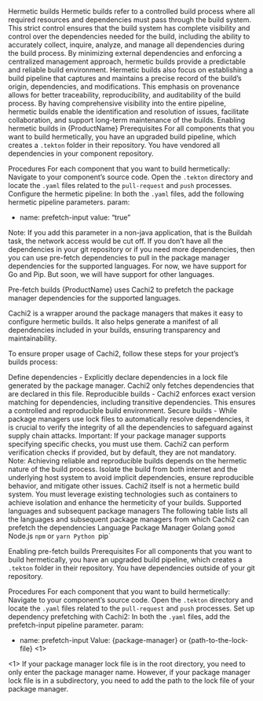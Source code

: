 Hermetic builds
Hermetic builds refer to a controlled build process where all required resources and dependencies must pass through the build system. This strict control ensures that the build system has complete visibility and control over the dependencies needed for the build, including the ability to accurately collect, inquire, analyze, and manage all dependencies during the build process. By minimizing external dependencies and enforcing a centralized management approach, hermetic builds provide a predictable and reliable build environment.
Hermetic builds also focus on establishing a build pipeline that captures and maintains a precise record of the build’s origin, dependencies, and modifications. This emphasis on provenance allows for better traceability, reproducibility, and auditability of the build process. By having comprehensive visibility into the entire pipeline, hermetic builds enable the identification and resolution of issues, facilitate collaboration, and support long-term maintenance of the builds.
Enabling hermetic builds in {ProductName}
Prerequisites
For all components that you want to build hermetically, you have an upgraded build pipeline, which creates a `.tekton` folder in their repository.
You have vendored all dependencies in your component repository.

Procedures
For each component that you want to build hermetically:
Navigate to your component’s source code.
Open the `.tekton` directory and locate the `.yaml` files related to the `pull-request` and `push` processes.
Configure the hermetic pipeline: In both the `.yaml` files, add the following hermetic pipeline parameters.
param:
- name: prefetch-input
  	  value: “true”

Note: If you add this parameter in a non-java application, that is the Buildah task, the network access would be cut off. If you don’t have all the dependencies in your git repository or if you need more dependencies, then you can use pre-fetch dependencies to pull in the package manager dependencies for the supported languages. For now, we have support for Go and Pip. But soon, we will have support for other languages.



Pre-fetch builds
{ProductName} uses Cachi2 to prefetch the package manager dependencies for the supported languages.

Cachi2 is a wrapper around the package managers that makes it easy to configure hermetic builds. It also helps generate a manifest of all dependencies included in your builds, ensuring transparency and maintainability.

To ensure proper usage of Cachi2, follow these steps for your project’s builds process:

Define dependencies - Explicitly declare dependencies in a lock file generated by the package manager. Cachi2 only fetches dependencies that are declared in this file.
Reproducible builds - Cachi2 enforces exact version matching for dependencies, including transitive dependencies. This ensures a controlled and reproducible build environment.
Secure builds - While package managers use lock files to automatically resolve dependencies, it is crucial to verify the integrity of all the dependencies to safeguard against supply chain attacks.
Important: If your package manager supports specifying specific checks, you must use them. Cachi2 can perform verification checks if provided, but by default, they are not mandatory. 
Note: Achieving reliable and reproducible builds depends on the hermetic nature of the build process. Isolate the build from both internet and the underlying host system to avoid implicit dependencies, ensure reproducible behavior, and mitigate other issues. Cachi2 itself is not a hermetic build system. You must leverage existing technologies such as containers to achieve isolation and enhance the hermeticity of your builds.
Supported languages and subsequent package managers
The following table lists all the languages and subsequent package managers from which Cachi2 can prefetch the dependencies
Language
Package Manager
Golang
`gomod`
Node.js
`npm` or `yarn
Python
`pip`

Enabling pre-fetch builds
Prerequisites
For all components that you want to build hermetically, you have an upgraded build pipeline, which creates a `.tekton` folder in their repository.
You have dependencies outside of your git repository.

Procedures
For each component that you want to build hermetically:
Navigate to your component’s source code.
Open the `.tekton` directory and locate the `.yaml` files related to the `pull-request` and `push` processes.
Set up dependency prefetching with Cachi2: In both the `.yaml` files, add the prefetch-input pipeline parameter.
	param:
- name: prefetch-input
  Value: {package-manager} or {path-to-the-lock-file} <1>

<1> If your package manager lock file is in the root directory, you need to only enter the package manager name. However, if your package manager lock file is in a subdirectory, you need to add the path to the lock file of your package manager. 
